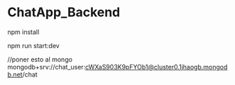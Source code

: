 # ChatApp_Backend

npm install

npm run start:dev


//poner esto al mongo 
mongodb+srv://chat_user:cWXaS903K9pFYOb1@cluster0.1jhaogb.mongodb.net/chat
